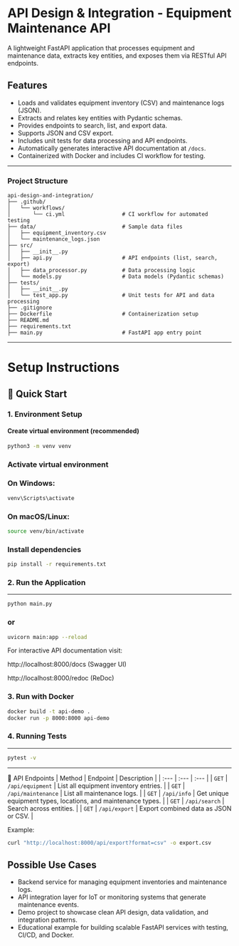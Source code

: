 # API Design & Integration - Equipment Maintenance API

A lightweight FastAPI application that processes equipment and maintenance data, extracts key entities, and exposes them via RESTful API endpoints.

## Features
- Loads and validates equipment inventory (CSV) and maintenance logs (JSON).  
- Extracts and relates key entities with Pydantic schemas.  
- Provides endpoints to search, list, and export data.  
- Supports JSON and CSV export.  
- Includes unit tests for data processing and API endpoints.  
- Automatically generates interactive API documentation at `/docs`.  
- Containerized with Docker and includes CI workflow for testing.

---

### Project Structure

```
api-design-and-integration/
├── .github/
│   └── workflows/
│       └── ci.yml                  # CI workflow for automated testing
├── data/                           # Sample data files
│   ├── equipment_inventory.csv
│   └── maintenance_logs.json
├── src/                            
│   ├── __init__.py
│   ├── api.py                      # API endpoints (list, search, export)
│   ├── data_processor.py           # Data processing logic
│   └── models.py                   # Data models (Pydantic schemas)
├── tests/                          
│   ├── __init__.py
│   └── test_app.py                 # Unit tests for API and data processing
├── .gitignore                      
├── Dockerfile                      # Containerization setup
├── README.md                       
├── requirements.txt                
├── main.py                         # FastAPI app entry point
```

---

# Setup Instructions

## 🚀 Quick Start

### 1. Environment Setup
#### Create virtual environment (recommended)
```bash
python3 -m venv venv
```

### Activate virtual environment
### On Windows:
```bash
venv\Scripts\activate
```
### On macOS/Linux:
```bash
source venv/bin/activate
```

### Install dependencies
```bash
pip install -r requirements.txt
```

### 2. Run the Application
---
```bash
python main.py
```
### or
```bash
uvicorn main:app --reload
```
For interactive API documentation visit:

http://localhost:8000/docs
 (Swagger UI)

http://localhost:8000/redoc
 (ReDoc)

### 3. Run with Docker

```bash
docker build -t api-demo .
docker run -p 8000:8000 api-demo
```

### 4. Running Tests
---

```bash
pytest -v
```

---

🔗 API Endpoints
| Method | Endpoint | Description |
| :--- | :--- | :--- |
| `GET` | `/api/equipment` | List all equipment inventory entries. |
| `GET` | `/api/maintenance` | List all maintenance logs. |
| `GET` | `/api/info` | Get unique equipment types, locations, and maintenance types. |
| `GET` | `/api/search` | Search across entities. |
| `GET` | `/api/export` | Export combined data as JSON or CSV. |

Example:
```bash
curl "http://localhost:8000/api/export?format=csv" -o export.csv
```

## Possible Use Cases
- Backend service for managing equipment inventories and maintenance logs.  
- API integration layer for IoT or monitoring systems that generate maintenance events.  
- Demo project to showcase clean API design, data validation, and integration patterns.  
- Educational example for building scalable FastAPI services with testing, CI/CD, and Docker.  
